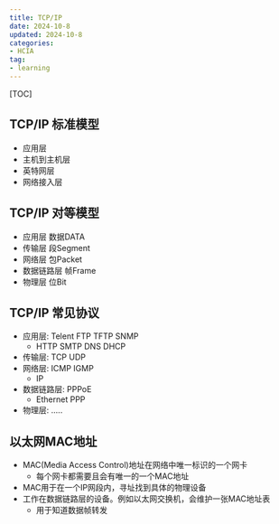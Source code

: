 ```yaml
---
title: TCP/IP
date: 2024-10-8
updated: 2024-10-8
categories: 
- HCIA
tag:
- learning
---
```


[TOC]

## TCP/IP 标准模型
- 应用层
- 主机到主机层
- 英特网层
- 网络接入层



## TCP/IP 对等模型
- 应用层        数据DATA
- 传输层        段Segment
- 网络层        包Packet
- 数据链路层     帧Frame
- 物理层        位Bit

## TCP/IP 常见协议
- 应用层: Telent  FTP  TFTP  SNMP
    - HTTP  SMTP  DNS  DHCP
- 传输层: TCP  UDP
- 网络层: ICMP  IGMP
    - IP 
- 数据链路层: PPPoE
    - Ethernet  PPP   
- 物理层:  .....


## 以太网MAC地址
- MAC(Media Access Control)地址在网络中唯一标识的一个网卡
    - 每个网卡都需要且会有唯一的一个MAC地址
- MAC用于在一个IP网段内，寻址找到具体的物理设备
- 工作在数据链路层的设备。例如以太网交换机，会维护一张MAC地址表
    - 用于知道数据帧转发





